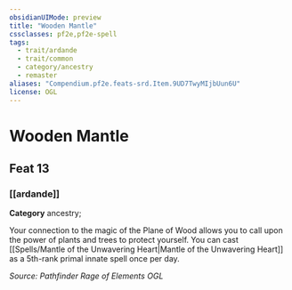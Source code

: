 ```yaml
---
obsidianUIMode: preview
title: "Wooden Mantle"
cssclasses: pf2e,pf2e-spell
tags:
  - trait/ardande
  - trait/common
  - category/ancestry
  - remaster
aliases: "Compendium.pf2e.feats-srd.Item.9UD7TwyMIjbUun6U"
license: OGL
---
```

# Wooden Mantle
## Feat 13
### [[ardande]]

**Category** ancestry; 




Your connection to the magic of the Plane of Wood allows you to call upon the power of plants and trees to protect yourself. You can cast [[Spells/Mantle of the Unwavering Heart|Mantle of the Unwavering Heart]] as a 5th-rank primal innate spell once per day.

*Source: Pathfinder Rage of Elements*
*OGL*